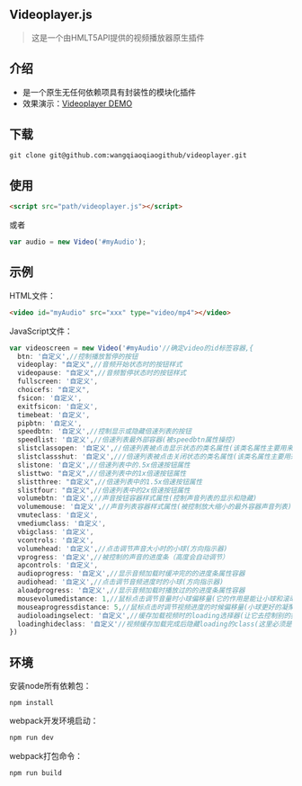 ﻿## Videoplayer.js
>这是一个由HMLT5API提供的视频播放器原生插件
## 介绍
* 是一个原生无任何依赖项具有封装性的模块化插件
* 效果演示：[Videoplayer DEMO](https://wangqiaoqiaogithub.github.io/videoplayer/dist/index.html)
   
## 下载
```
git clone git@github.com:wangqiaoqiaogithub/videoplayer.git
```
## 使用
 ```html
<script src="path/videoplayer.js"></script>
```
或者
```js
var audio = new Video('#myAudio');
```
## 示例
HTML文件：
```html
<video id="myAudio" src="xxx" type="video/mp4"></video>
```
JavaScript文件：
```js
var videoscreen = new Video('#myAudio'//确定video的id标签容器,{
  btn: '自定义',//控制播放暂停的按钮
  videoplay: "自定义",//音频开始状态时的按钮样式
  videopause: "自定义",//音频暂停状态时的按钮样式
  fullscreen: '自定义',
  choicefs: "自定义",
  fsicon: '自定义',
  exitfsicon: '自定义',
  timebeat: '自定义',
  pipbtn: '自定义',
  speedbtn: '自定义',//控制显示或隐藏倍速列表的按钮
  speedlist: '自定义',//倍速列表最外部容器(被speedbtn属性操控)
  slistclassopen: '自定义',//倍速列表被点击显示状态的类名属性(该类名属性主要用来是该容器被点击是显示)
  slistclassshut: '自定义',///倍速列表被点击关闭状态的类名属性(该类名属性主要用来是该容器被点击是隐藏)
  slistone: '自定义',//倍速列表中的.5x倍速按钮属性
  slisttwo: "自定义",//倍速列表中的1x倍速按钮属性
  slistthree: "自定义",//倍速列表中的1.5x倍速按钮属性
  slistfour: "自定义",//倍速列表中的2x倍速按钮属性
  volumebtn: '自定义',//声音按钮容器样式属性(控制声音列表的显示和隐藏)
  volumemouse: '自定义',//声音列表容器样式属性(被控制放大缩小的最外容器声音列表)
  vmuteclass: '自定义',
  vmediumclass: '自定义',
  vbigclass: '自定义',
  vcontrols: '自定义',
  volumehead: '自定义',//点击调节声音大小时的小球(方向指示器)
  vprogress: '自定义',//被控制的声音的进度条（高度会自动调节）
  apcontrols: '自定义',
  audioprogress: '自定义',//显示音频加载时缓冲完的的进度条属性容器
  audiohead: '自定义',//点击调节音频进度时的小球(方向指示器)
  aloadprogress: '自定义',//显示音频加载时播放过的的进度条属性容器
  mousevolumedistance: 1,//鼠标点击调节音量时小球偏移量(它的作用是能让小球和滚动条更能凝聚在一起)
  mouseaprogressdistance: 5,//鼠标点击时调节视频进度的时候偏移量(小球更好的凝聚在一起)
  audioloadingselect: '自定义',//缓存加载视频时的loading选择器(让它去控制别的类名，来控制类名的显示隐藏)
  loadinghideclass: '自定义'//视频缓存加载完成后隐藏loading的class(这里必须是字符串的形式)
})
```
## 环境
安装node所有依赖包：
```
npm install
```
webpack开发环境启动：
```js
npm run dev
```
webpack打包命令：
```js
npm run build
```

